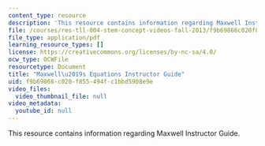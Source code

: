 ```yaml
---
content_type: resource
description: 'This resource contains information regarding Maxwell Instructor Guide. '
file: /courses/res-tll-004-stem-concept-videos-fall-2013/f9b69866c020f855494fc1bbd5908e9e_MITRES_TLL-004F13_Max_IG.pdf
file_type: application/pdf
learning_resource_types: []
license: https://creativecommons.org/licenses/by-nc-sa/4.0/
ocw_type: OCWFile
resourcetype: Document
title: "Maxwell\u2019s Equations Instructor Guide"
uid: f9b69866-c020-f855-494f-c1bbd5908e9e
video_files:
  video_thumbnail_file: null
video_metadata:
  youtube_id: null
---
```

This resource contains information regarding Maxwell Instructor Guide. 